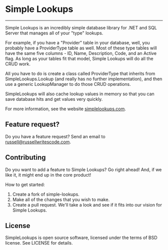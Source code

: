 Simple Lookups
===

---

Simple Lookups is an incredibly simple database library for .NET and SQL Server that manages all of your "type" lookups. 

For example, if you have a "Provider" table in your database, well, you probably have a ProviderType table as well. Most of these type tables will have the same five columns - ID, Name, Description, Code, and an Active flag. As long as your tables fit that model, Simple Lookups will do all the CRUD work.

All you have to do is create a class called ProviderType that inherits from SimpleLookups.Lookup (and really has no further implementation), and then use a generic LookupManager<ProviderType> to do those CRUD operations.

SimpleLookups will also cache lookup values in memory so that you can save database hits and get values very quickly.

For more information, see the website [simplelookups.com](simplelookups.com).


Feature request?
---
Do you have a feature request? Send an email to [russell@russellwritescode.com](mailto:russell@russellwritescode.com).


Contributing
---
Do you want to add a feature to Simple Lookups? Go right ahead! And, if we like it, it might end up in the core product!

How to get started:

1. Create a fork of simple-lookups.
1. Make all of the changes that you wish to make.
1. Create a pull request. We'll take a look and see if it fits into our vision for Simple Lookups.

License
---
SimpleLookups is open source software, licensed under the terms of BSD license. 
See LICENSE for details.